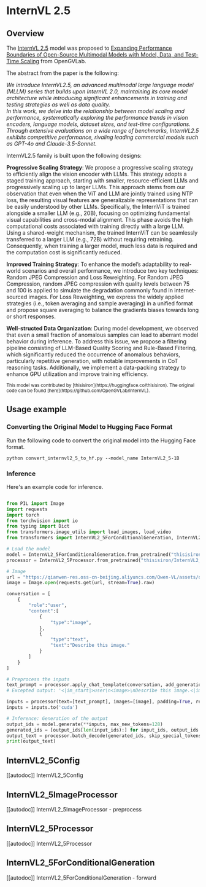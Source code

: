 <!--Copyright 2025 The OpenGVLab and The HuggingFace Inc. team. All rights reserved.

Licensed under the Apache License, Version 2.0 (the "License"); you may not use this file except in compliance with
the License. You may obtain a copy of the License at

http://www.apache.org/licenses/LICENSE-2.0

Unless required by applicable law or agreed to in writing, software distributed under the License is distributed on
an "AS IS" BASIS, WITHOUT WARRANTIES OR CONDITIONS OF ANY KIND, either express or implied. See the License for the
specific language governing permissions and limitations under the License.

⚠️ Note that this file is in Markdown but contain specific syntax for our doc-builder (similar to MDX) that may not be
rendered properly in your Markdown viewer.

-->

# InternVL 2.5

## Overview

The [InternVL 2.5](https://github.com/OpenGVLab/InternVL) model was proposed to [Expanding Performance Boundaries of Open-Source Multimodal Models with Model, Data, and Test-Time Scaling](https://arxiv.org/abs/2412.05271) from OpenGVLab. 

The abstract from the paper is the following:

*We introduce InternVL2.5, an advanced multimodal large language model (MLLM) series that builds upon InternVL 2.0, maintaining its core model architecture while introducing significant enhancements in training and testing strategies as well as data quality.<br>
In this work, we delve into the relationship between model scaling and performance, systematically exploring the performance trends in vision encoders, language models, dataset sizes, and test-time configurations. Through extensive evaluations on a wide range of benchmarks, InternVL2.5 exhibits competitive performance, rivaling leading commercial models such as GPT-4o and Claude-3.5-Sonnet.*

InternVL2.5 family is built upon the following designs:

**Progressive Scaling Strategy**: We propose a progressive scaling strategy to efficiently align the vision encoder with LLMs. This strategy adopts a staged training approach, starting with smaller, resource-efficient LLMs and progressively scaling up to larger LLMs. This approach stems from our observation that even when the ViT and LLM are jointly trained using NTP loss, the resulting visual features are generalizable representations that can be easily understood by other LLMs. Specifically, the InternViT is trained alongside a smaller LLM (e.g., 20B), focusing on optimizing fundamental visual capabilities and cross-modal alignment. This phase avoids the high computational costs associated with training directly with a large LLM. Using a shared-weight mechanism, the trained InternViT can be seamlessly transferred to a larger LLM (e.g., 72B) without requiring retraining. Consequently, when training a larger model, much less data is required and the computation cost is significantly reduced.

**Improved Training Strategy**: To enhance the model’s adaptability to real-world scenarios and overall performance, we introduce two key techniques: Random JPEG Compression and Loss Reweighting. For Random JPEG Compression, random JPEG compression with quality levels between 75 and 100 is applied to simulate the degradation commonly found in internet-sourced images. For Loss Reweighting, we express the widely applied strategies (i.e., token averaging and sample averaging) in a unified format and propose square averaging to balance the gradients biases towards long or short responses.

**Well-structed Data Organization**: During model development, we observed that even a small fraction of anomalous samples can lead to aberrant model behavior during inference. To address this issue, we propose a filtering pipeline consisting of LLM-Based Quality Scoring and Rule-Based Filtering, which significantly reduced the occurrence of anomalous behaviors, particularly repetitive generation, with notable improvements in CoT reasoning tasks. Additionally, we implement a data-packing strategy to enhance GPU utilization and improve training efficiency.

<small> 
This model was contributed by [thisisiron](https://huggingface.co/thisisiron). The original code can be found [here](https://github.com/OpenGVLab/InternVL).
</small>

## Usage example

### Converting the Original Model to Hugging Face Format
Run the following code to convert the original model into the Hugging Face format.

```
python convert_internvl2_5_to_hf.py --model_name InternVL2_5-1B
```

### Inference

Here's an example code for inference.

```python

from PIL import Image
import requests
import torch
from torchvision import io
from typing import Dict
from transformers.image_utils import load_images, load_video
from transformers import InternVL2_5ForConditionalGeneration, InternVL2_5Processor

# Load the model
model = InternVL2_5ForConditionalGeneration.from_pretrained("thisisiron/InternVL2_5-1B", device_map="auto")
processor = InternVL2_5Processor.from_pretrained("thisisiron/InternVL2_5-1B")

# Image
url = "https://qianwen-res.oss-cn-beijing.aliyuncs.com/Qwen-VL/assets/demo.jpeg"
image = Image.open(requests.get(url, stream=True).raw)

conversation = [
    {
        "role":"user",
        "content":[
            {
                "type":"image",
            },
            {
                "type":"text",
                "text":"Describe this image."
            }
        ]
    }
]

# Preprocess the inputs
text_prompt = processor.apply_chat_template(conversation, add_generation_prompt=True)
# Excepted output: '<|im_start|>user\n<image>\nDescribe this image.<|im_end|>\n<|im_start|>assistant\n'

inputs = processor(text=[text_prompt], images=[image], padding=True, return_tensors="pt")
inputs = inputs.to('cuda')

# Inference: Generation of the output
output_ids = model.generate(**inputs, max_new_tokens=128)
generated_ids = [output_ids[len(input_ids):] for input_ids, output_ids in zip(inputs.input_ids, output_ids)]
output_text = processor.batch_decode(generated_ids, skip_special_tokens=True, clean_up_tokenization_spaces=True)
print(output_text)

```


## InternVL2_5Config

[[autodoc]] InternVL2_5Config

## InternVL2_5ImageProcessor

[[autodoc]] InternVL2_5ImageProcessor
    - preprocess

## InternVL2_5Processor

[[autodoc]] InternVL2_5Processor

## InternVL2_5ForConditionalGeneration

[[autodoc]] InternVL2_5ForConditionalGeneration
    - forward
